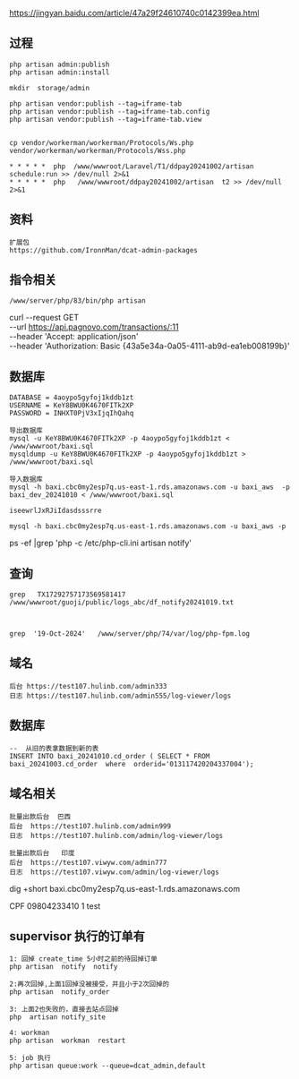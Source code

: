 https://jingyan.baidu.com/article/47a29f24610740c0142399ea.html


## 过程
````   
php artisan admin:publish
php artisan admin:install

mkdir  storage/admin

php artisan vendor:publish --tag=iframe-tab
php artisan vendor:publish --tag=iframe-tab.config
php artisan vendor:publish --tag=iframe-tab.view


cp vendor/workerman/workerman/Protocols/Ws.php
vendor/workerman/workerman/Protocols/Wss.php

* * * * *  php  /www/wwwroot/Laravel/T1/ddpay20241002/artisan schedule:run >> /dev/null 2>&1
* * * * *  php   /www/wwwroot/ddpay20241002/artisan  t2 >> /dev/null 2>&1
````

##  资料
````   
扩展包
https://github.com/IronnMan/dcat-admin-packages
````

##  指令相关
````   
/www/server/php/83/bin/php artisan 
````
curl --request GET \
--url https://api.pagnovo.com/transactions/:11 \
--header 'Accept: application/json' \
--header 'Authorization: Basic {43a5e34a-0a05-4111-ab9d-ea1eb008199b}'


##  数据库
````   
DATABASE = 4aoypo5gyfoj1kddb1zt
USERNAME = KeY8BWU0K4670FITk2XP
PASSWORD = INHXT0PjV3xIjqIhQahq

导出数据库
mysql -u KeY8BWU0K4670FITk2XP -p 4aoypo5gyfoj1kddb1zt <  /www/wwwroot/baxi.sql
mysqldump -u KeY8BWU0K4670FITk2XP -p 4aoypo5gyfoj1kddb1zt >  /www/wwwroot/baxi.sql

导入数据库
mysql -h baxi.cbc0my2esp7q.us-east-1.rds.amazonaws.com -u baxi_aws  -p baxi_dev_20241010 < /www/wwwroot/baxi.sql

iseewrlJxRJiIdasdsssrre

mysql -h baxi.cbc0my2esp7q.us-east-1.rds.amazonaws.com -u baxi_aws -p

````

ps -ef |grep 'php -c /etc/php-cli.ini artisan notify'

## 查询
````   
grep   TX17292757173569581417   /www/wwwroot/guoji/public/logs_abc/df_notify20241019.txt



grep  '19-Oct-2024'   /www/server/php/74/var/log/php-fpm.log

````
## 域名
````   
后台 https://test107.hulinb.com/admin333
日志 https://test107.hulinb.com/admin555/log-viewer/logs
````

##  数据库
````  
--  从旧的表拿数据到新的表
INSERT INTO baxi_20241010.cd_order ( SELECT * FROM   baxi_20241003.cd_order  where  orderid='013117420204337004');

````

## 域名相关
````   
批量出款后台  巴西
后台  https://test107.hulinb.com/admin999  
日志  https://test107.hulinb.com/admin/log-viewer/logs

批量出款后台   印度
后台  https://test107.viwyw.com/admin777  
日志  https://test107.viwyw.com/admin/log-viewer/logs
````


dig +short baxi.cbc0my2esp7q.us-east-1.rds.amazonaws.com

CPF 09804233410 1 test

##  supervisor  执行的订单有
````   
1: 回掉 create_time 5小时之前的待回掉订单
php artisan  notify  notify

2:再次回掉,上面1回掉没被接受，并且小于2次回掉的
php artisan  notify_order

3: 上面2也失败的，直接去站点回掉
php  artisan notify_site

4: workman
php artisan  workman  restart

5: job 执行
php artisan queue:work --queue=dcat_admin,default
````

